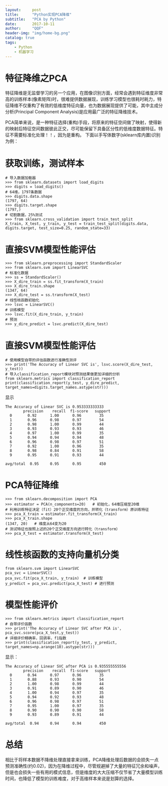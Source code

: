 ```yaml
---
layout:     post
title:      "Python实现PCA降维"
subtitle:   "PCA by Python"
date:       2017-10-11
author:     "QQF"
header-img: "img/home-bg.png"
catalog: true
tags:
    - Python
    - 机器学习
---
```


# 特征降维之PCA

特征降维是无监督学习的另一个应用，在图像识别方面，经常会遇到特征维度非常高的训练样本(像素矩阵)时，很难提供数据展现，训练学习模型也很耗时耗力，特征降维不仅重构了有效的低维度特征向量，也为数据展现提供了可能，其中主成分分析(Principal Component Analysis)是应用最广泛的特征降维技术。

PCA简单来说，是一种特征选择(重构)手段，将原来的特征空间做了映射，使得新的映射后特征空间数据彼此正交，尽可能保留下具备区分性的低维度数据特征。特征不需要标准化处理！！，因为是重构。 下面以手写体数字(sklearn库内置)识别为例：

# 获取训练，测试样本

```
# 导入数据加载器
>>> from sklearn.datasets import load_digits
>>> digits = load_digits()
# 64维，1797条数据
>>> digits.data.shape
(1797, 64)
>>> digits.target.shape
(1797,)
# 切割数据，25%测试
>>> from sklearn.cross_validation import train_test_split
X_train, X_test, y_train, y_test = train_test_split(digits.data, digits.target, test_size=0.25, random_state=33)
```

# 直接SVM模型性能评估

```
>>> from sklearn.preprocessing import StandardScaler
>>> from sklearn.svm import LinearSVC
# 标准化数据
>>> ss = StandardScaler()
>>> X_dire_train = ss.fit_transform(X_train)
>>> X_dire_train.shape
(1347, 64)
>>> X_dire_test = ss.transform(X_test)
# 线性核函数初始化
>>> lsvc = LinearSVC()
# 训练模型
>>> lsvc.fit(X_dire_train, y_train)
# 预测
>>> y_dire_predict = lsvc.predict(X_dire_test)
```

# 直接SVM模型性能评估

```
# 使用模型自带的评估函数进行准确性测评 
>>> print('The Accuracy of Linear SVC is', lsvc.score(X_dire_test, y_test))
# 导入classification_report模块对预测结果做更加详细的分析
from sklearn.metrics import classification_report
print(classification_report(y_test, y_dire_predict, target_names=digits.target_names.astype(str)))
```

显示

```
The Accuracy of Linear SVC is 0.953333333333
 		precision    recall  f1-score   support
  0       0.92      1.00      0.96        35
  1       0.96      0.98      0.97        54
  2       0.98      1.00      0.99        44
  3       0.93      0.93      0.93        46
  4       0.97      1.00      0.99        35
  5       0.94      0.94      0.94        48
  6       0.96      0.98      0.97        51
  7       0.92      1.00      0.96        35
  8       0.98      0.84      0.91        58
  9       0.95      0.91      0.93        44

avg/total  0.95     0.95      0.95        450
```

# PCA特征降维

```
>>> from sklearn.decomposition import PCA
>>> estimator = PCA(n_components=20)   # 初始化，64维压缩至20维
# 利用训练特征决定（fit）20个正交维度的方向，并转化（transform）原训练特征
>>> pca_X_train = estimator.fit_transform(X_train)
>>> pca_X_train.shape
(1347, 20)   # 维度从64变为20
# 测试特征也按照上述的20个正交维度方向进行转化（transform）
>>> pca_X_test = estimator.transform(X_test)
```

# 线性核函数的支持向量机分类

```
from sklearn.svm import LinearSVC
pca_svc = LinearSVC()
pca_svc.fit(pca_X_train, y_train)  # 训练模型 
y_predict = pca_svc.predict(pca_X_test) # 进行预测
```

# 模型性能评价

```
>>> from sklearn.metrics import classification_report
# 自带评价函数
>>> print('The Accuracy of Linear SVC after PCA is', pca_svc.score(pca_X_test,y_test))
# 详细评价精确率，回调率，f1指数
>>> print(classification_report(y_test, y_predict, target_names=np.arange(10).astype(str)))
```

显示：
 
```
The Accuracy of Linear SVC after PCA is 0.935555555556
		precision    recall  f1-score   support
  0       0.94      0.97      0.96        35
  1       0.88      0.93      0.90        54
  2       1.00      0.98      0.99        44
  3       0.91      0.89      0.90        46
  4       1.00      0.94      0.97        35
  5       0.94      0.92      0.93        48
  6       0.96      0.98      0.97        51
  7       0.95      1.00      0.97        35
  8       0.90      0.90      0.90        58
  9       0.93      0.89      0.91        44

avg/total  0.94     0.94      0.94        450
```

# 总结

相比于将样本数据不降维处理直接拿来训练，PCA降维处理后数据的会损失一点预测准确性(约0.02)，因为在降维过程中，尽管规避掉了大量的特征冗余和噪声，但是也会损失一些有用的模式信息，但是维度的大大压缩不仅节省了大量模型训练时间，也降低了模型的训练难度，对于高维样本来说是划算的选择。